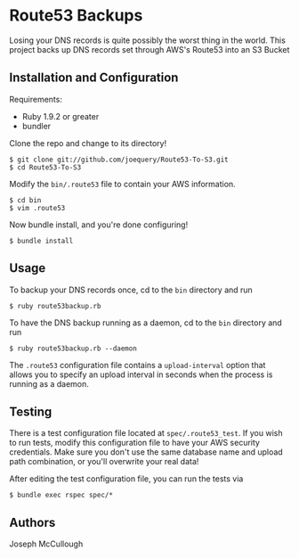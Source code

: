 Route53 Backups
===============

Losing your DNS records is quite possibly the worst thing in the world.
This project backs up DNS records set through AWS's Route53 into
an S3 Bucket

Installation and Configuration
------------------------------

Requirements:

* Ruby 1.9.2 or greater
* bundler

Clone the repo and change to its directory!

    $ git clone git://github.com/joequery/Route53-To-S3.git
    $ cd Route53-To-S3

Modify the ```bin/.route53``` file to contain your AWS information.

    $ cd bin
    $ vim .route53

Now bundle install, and you're done configuring!

    $ bundle install

Usage
-----

To backup your DNS records once, cd to the ```bin``` directory and 
run

    $ ruby route53backup.rb

To have the DNS backup running as a daemon, cd to the ```bin``` directory
and run

    $ ruby route53backup.rb --daemon 

The ```.route53``` configuration file contains a ```upload-interval``` option
that allows you to specify an upload interval in seconds when the process is
running as a daemon.

Testing
-------

There is a test configuration file located at ```spec/.route53_test```. 
If you wish to run tests, modify this configuration file to have your AWS 
security credentials. Make sure you don't use the same database name and
upload path combination, or you'll overwrite your real data!

After editing the test configuration file, you can run the tests via

    $ bundle exec rspec spec/*

Authors
-------
Joseph McCullough
